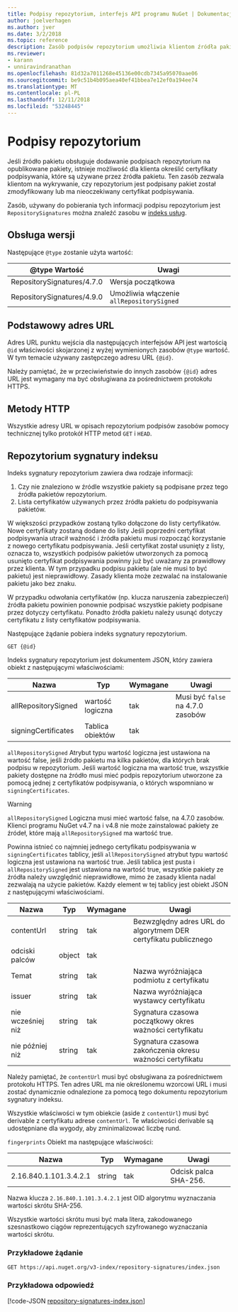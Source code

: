 ```yaml
---
title: Podpisy repozytorium, interfejs API programu NuGet | Dokumentacja firmy Microsoft
author: joelverhagen
ms.author: jver
ms.date: 3/2/2018
ms.topic: reference
description: Zasób podpisów repozytorium umożliwia klientom źródła pakietu zawiera informacje o repozytorium, ich możliwości podpisywania.
ms.reviewer:
- karann
- unniravindranathan
ms.openlocfilehash: 81d32a7011268e45136e00cdb7345a95070aae06
ms.sourcegitcommit: be9c51b4b095aea40ef41bbea7e12ef0a194ee74
ms.translationtype: MT
ms.contentlocale: pl-PL
ms.lasthandoff: 12/11/2018
ms.locfileid: "53248445"
---
```

# <a name="repository-signatures"></a>Podpisy repozytorium

Jeśli źródło pakietu obsługuje dodawanie podpisach repozytorium na opublikowane pakiety, istnieje możliwość dla klienta określić certyfikaty podpisywania, które są używane przez źródła pakietu. Ten zasób zezwala klientom na wykrywanie, czy repozytorium jest podpisany pakiet został zmodyfikowany lub ma nieoczekiwany certyfikat podpisywania.

Zasób, używany do pobierania tych informacji podpisu repozytorium jest `RepositorySignatures` można znaleźć zasobu w [indeks usług](service-index.md).

## <a name="versioning"></a>Obsługa wersji

Następujące `@type` zostanie użyta wartość:

@type Wartość                | Uwagi
-------------------------- | -----
RepositorySignatures/4.7.0 | Wersja początkowa
RepositorySignatures/4.9.0 | Umożliwia włączenie `allRepositorySigned`

## <a name="base-url"></a>Podstawowy adres URL

Adres URL punktu wejścia dla następujących interfejsów API jest wartością `@id` właściwości skojarzonej z wyżej wymienionych zasobów `@type` wartość. W tym temacie używany zastępczego adresu URL `{@id}`.

Należy pamiętać, że w przeciwieństwie do innych zasobów `{@id}` adres URL jest wymagany ma być obsługiwana za pośrednictwem protokołu HTTPS.

## <a name="http-methods"></a>Metody HTTP

Wszystkie adresy URL w opisach repozytorium podpisów zasobów pomocy technicznej tylko protokół HTTP metod `GET` i `HEAD`.

## <a name="repository-signatures-index"></a>Repozytorium sygnatury indeksu

Indeks sygnatury repozytorium zawiera dwa rodzaje informacji:

1. Czy nie znaleziono w źródle wszystkie pakiety są podpisane przez tego źródła pakietów repozytorium.
1. Lista certyfikatów używanych przez źródła pakietu do podpisywania pakietów.

W większości przypadków zostaną tylko dołączone do listy certyfikatów. Nowe certyfikaty zostaną dodane do listy Jeśli poprzedni certyfikat podpisywania utracił ważność i źródła pakietu musi rozpocząć korzystanie z nowego certyfikatu podpisywania. Jeśli certyfikat został usunięty z listy, oznacza to, wszystkich podpisów pakietów utworzonych za pomocą usunięto certyfikat podpisywania powinny już być uważany za prawidłowy przez klienta. W tym przypadku podpisu pakietu (ale nie musi to być pakietu) jest nieprawidłowy. Zasady klienta może zezwalać na instalowanie pakietu jako bez znaku.

W przypadku odwołania certyfikatów (np. klucza naruszenia zabezpieczeń) źródła pakietu powinien ponownie podpisać wszystkie pakiety podpisane przez dotyczy certyfikatu. Ponadto źródła pakietu należy usunąć dotyczy certyfikatu z listy certyfikatów podpisywania.

Następujące żądanie pobiera indeks sygnatury repozytorium.

    GET {@id}

Indeks sygnatury repozytorium jest dokumentem JSON, który zawiera obiekt z następującymi właściwościami:

Nazwa                | Typ             | Wymagane | Uwagi
------------------- | ---------------- | -------- | -----
allRepositorySigned | wartość logiczna          | tak      | Musi być `false` na 4.7.0 zasobów
signingCertificates | Tablica obiektów | tak      | 

`allRepositorySigned` Atrybut typu wartość logiczna jest ustawiona na wartość false, jeśli źródło pakietu ma kilka pakietów, dla których brak podpisu w repozytorium. Jeśli wartość logiczna ma wartość true, wszystkie pakiety dostępne na źródło musi mieć podpis repozytorium utworzone za pomocą jednej z certyfikatów podpisywania, o których wspomniano w `signingCertificates`.

> [!Warning]
> `allRepositorySigned` Logiczna musi mieć wartość false, na 4.7.0 zasobów. Klienci programu NuGet v4.7 na i v4.8 nie może zainstalować pakiety ze źródeł, które mają `allRepositorySigned` ma wartość true.

Powinna istnieć co najmniej jednego certyfikatu podpisywania w `signingCertificates` tablicy, jeśli `allRepositorySigned` atrybut typu wartość logiczna jest ustawiona na wartość true. Jeśli tablica jest pusta i `allRepositorySigned` jest ustawiona na wartość true, wszystkie pakiety ze źródła należy uwzględnić nieprawidłowe, mimo że zasady klienta nadal zezwalają na użycie pakietów. Każdy element w tej tablicy jest obiekt JSON z następującymi właściwościami.

Nazwa         | Typ   | Wymagane | Uwagi
------------ | ------ | -------- | -----
contentUrl   | string | tak      | Bezwzględny adres URL do algorytmem DER certyfikatu publicznego
odciski palców | object | tak      |
Temat      | string | tak      | Nazwa wyróżniająca podmiotu z certyfikatu
issuer       | string | tak      | Nazwa wyróżniająca wystawcy certyfikatu
nie wcześniej niż    | string | tak      | Sygnatura czasowa początkowy okres ważności certyfikatu
nie później niż     | string | tak      | Sygnatura czasowa zakończenia okresu ważności certyfikatu

Należy pamiętać, że `contentUrl` musi być obsługiwana za pośrednictwem protokołu HTTPS. Ten adres URL ma nie określonemu wzorcowi URL i musi zostać dynamicznie odnalezione za pomocą tego dokumentu repozytorium sygnatury indeksu. 

Wszystkie właściwości w tym obiekcie (aside z `contentUrl`) musi być derivable z certyfikatu adrese `contentUrl`.
Te właściwości derivable są udostępniane dla wygody, aby zminimalizować liczbę rund.

`fingerprints` Obiekt ma następujące właściwości:

Nazwa                   | Typ   | Wymagane | Uwagi
---------------------- | ------ | -------- | -----
2.16.840.1.101.3.4.2.1 | string | tak      | Odcisk palca SHA-256.

Nazwa klucza `2.16.840.1.101.3.4.2.1` jest OID algorytmu wyznaczania wartości skrótu SHA-256.

Wszystkie wartości skrótu musi być mała litera, zakodowanego szesnastkowo ciągów reprezentujących szyfrowanego wyznaczania wartości skrótu.

### <a name="sample-request"></a>Przykładowe żądanie

    GET https://api.nuget.org/v3-index/repository-signatures/index.json

### <a name="sample-response"></a>Przykładowa odpowiedź

[!code-JSON [repository-signatures-index.json](./_data/repository-signatures-index.json)]
